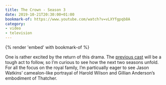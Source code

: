 ```yaml
---
title: The Crown - Season 3
date: 2019-10-21T20:30:00+01:00
bookmark-of: https://www.youtube.com/watch?v=vLXYfgpqb8A
category:
- video
- television
---
```

{% render 'embed' with bookmark-of %}

One is rather excited by the return of this drama. The [previous cast](/notes/1517253998) will be a tough act to follow, so I’m curious to see how the next two seasons unfold. For all the focus on the royal family, I’m particually eager to see Jason Watkins’ camealon-like portrayal of Harold Wilson and Gillian Anderson’s embodiment of Thatcher.
